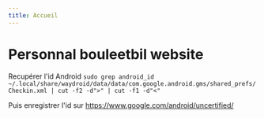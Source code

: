 ```yaml
---
title: Accueil
---
```

# Personnal bouleetbil website


Recupérer l'id Android
`sudo grep android_id ~/.local/share/waydroid/data/data/com.google.android.gms/shared_prefs/Checkin.xml | cut -f2 -d">" | cut -f1 -d"<"`

Puis enregistrer l'id sur https://www.google.com/android/uncertified/